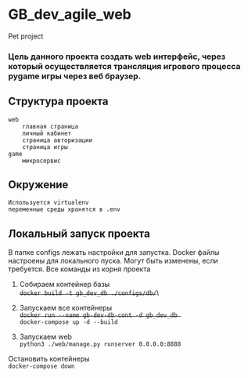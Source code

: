 # GB_dev_agile_web
Pet project 
###  Цель данного проекта создать web интерфейс, через который осуществляется трансляция игрового процесса pygame игры через веб браузер. ##
## Структура проекта  
    web  
        главная страница
        личный кабинет
        страница авторизации
        страница игры
    game
        микросервис

## Окружение
    Используется virtualenv
    переменные среды хранятся в .env

## Локальный запуск проекта
В папке configs  лежать настройки для запустка. Docker файлы настроены для локального пуска. Могут быть изменены,
если требуется. Все команды из корня проекта


1. Собираем контейнер базы\
~~``` docker build -t gb_dev_db ./configs/db/ ```~~\

2. Запускаем все контейнеры\
~~```docker run --name gb-dev-db-cont -d gb_dev_db ```~~\
```docker-compose up -d --build```
2. Запускаем web\
```python3 ./web/manage.py runserver 0.0.0.0:8888```

Остановить контейнеры\
```docker-compose down```

